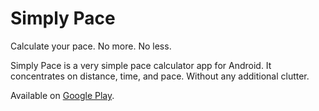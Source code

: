 # Simply Pace

Calculate your pace. No more. No less.

Simply Pace is a very simple pace calculator app for Android. It concentrates on distance, time, and pace. Without any additional clutter. 

Available on [Google Play](https://play.google.com/store/apps/details?id=com.marcospoerl.simplypace).
